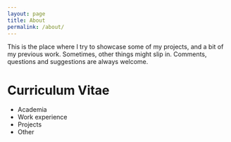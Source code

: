 ```yaml
---
layout: page
title: About
permalink: /about/
---
```


This is the place where I try to showcase some of my projects, and a bit of my previous work. Sometimes, other things might slip in. Comments, questions and suggestions are always welcome.

# Curriculum Vitae
* Academia
* Work experience
* Projects
* Other

